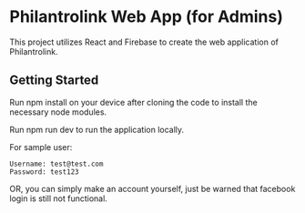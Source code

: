 # Philantrolink Web App (for Admins)

This project utilizes React and Firebase to create the web application of Philantrolink.

## Getting Started

Run npm install on your device after cloning the code to install the necessary node modules.

Run npm run dev to run the application locally.

For sample user:

    Username: test@test.com
    Password: test123

OR, you can simply make an account yourself, just be warned that facebook login is still not functional.

